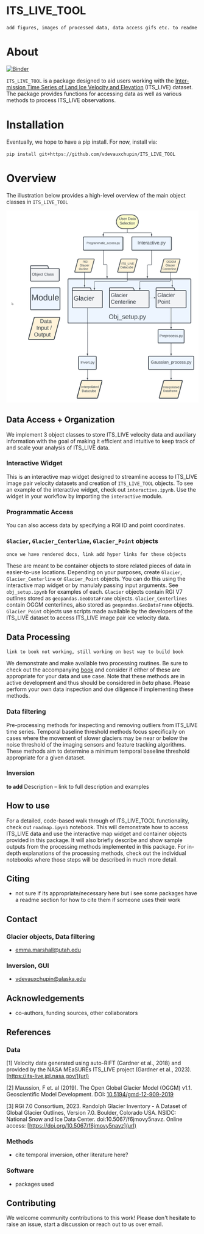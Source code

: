 # ITS_LIVE_TOOL

```{note}
add figures, images of processed data, data access gifs etc. to readme 
```

# About

[![Binder](https://mybinder.org/badge_logo.svg)](https://mybinder.org/v2/gh/vdevauxchupin/ITS_LIVE_TOOL/main?urlpath=lab/tree/)

`ITS_LIVE_TOOL` is a package designed to aid users working with the
[Inter-mission Time Series of Land Ice Velocity and Elevation](link)
(ITS_LIVE) dataset. The package provides functions for accessing data as
well as various methods to process ITS_LIVE observations. 

# Installation 

Eventually, we hope to have a pip install. For now, install via:

`pip install git+https://github.com/vdevauxchupin/ITS_LIVE_TOOL`

# Overview

The illustration below provides a high-level overview of the main object classes in `ITS_LIVE_TOOL`

![overview](figs/ITS_LIVE_TOOL_diagram.png)

 
## Data Access + Organization

We implement 3 object classes to store ITS_LIVE velocity data and auxiliary information with the goal of making it efficient and intuitive to keep track of and scale your analysis of ITS_LIVE data. 

### Interactive Widget

This is an interactive map widget designed to streamline access to ITS_LIVE image pair velocity datasets and creation of `ITS_LIVE_TOOL` objects. To see an example of the interactive widget, check out `interactive.ipynb`. Use the widget in your workflow by importing the `interactive` module.

### Programmatic Access

You can also access data by specifying a RGI ID and point coordinates. 

### `Glacier`, `Glacier_Centerline`, `Glacier_Point` objects

```{note}
once we have rendered docs, link add hyper links for these objects
```

These are meant to be container objects to store related pieces of data in easier-to-use locations. Depending on your purposes, create `Glacier`, `Glacier_Centerline` or `Glacier_Point` objects. You can do this using the interactive map widget or by manulaly passing input arguments. See `obj_setup.ipynb` for examples of each. `Glacier` objects contain RGI V7 outlines stored as `geopandas.GeoDataFrame` objects. `Glacier_Centerlines` contain OGGM centerlines, also stored as `geopandas.GeoDataFrame` objects. `Glacier_Point` objects use scripts made available by the developers of the ITS_LIVE dataset to access ITS_LIVE image pair ice velocity data. 

## Data Processing

```{note}
link to book not working, still working on best way to build book 
```

We demonstrate and make available two processing routines. Be sure to
check out the accompanying [book]() and consider if either of these are
appropriate for your data and use case. Note that these methods are in
active development and thus should be considered in *beta* phase. Please
perform your own data inspection and due diligence if implementing these
methods.

### Data filtering 

Pre-processing methods for inspecting and removing outliers from ITS_LIVE time series. Temporal baseline threshold methods focus specifically on cases where the movement of slower glaciers may be near or below the noise threshold of the imaging sensors and feature tracking algorithms. These methods aim to determine a minimum temporal baseline threshold appropriate for a given dataset. 

### Inversion

**to add** Description – link to full description and examples

## How to use

For a detailed, code-based walk through of ITS_LIVE_TOOL functionality, check out `roadmap.ipynb` notebook. This will demonstrate how to access ITS_LIVE data and use the interactive map widget and container objects provided in this package. It will also briefly describe and show sample outputs from the processing methods implemented in this package. For in-depth explanations of the processing methods, check out the individual notebooks where those steps will be described in much more detail.

## Citing 
- not sure if its appropriate/necessary here but i see some packages have a readme section for how to cite them if someone uses their work

## Contact

### Glacier objects, Data filtering
- emma.marshall@utah.edu
  
### Inversion, GUI
- vdevauxchupin@alaska.edu

## Acknowledgements
- co-authors, funding sources, other collaborators

## References

### Data
<a id="1">[1]</a> 
Velocity data generated using auto-RIFT (Gardner et al., 2018) and provided by the NASA MEaSUREs ITS_LIVE project (Gardner et al., 2023). [https://its-live.jpl.nasa.gov/](url)

<a id="2">[2]</a>
Maussion, F et. al (2019).
The Open Global Glacier Model (OGGM) v1.1.
Geoscientific Model Development.
DOI: [10.5194/gmd-12-909-2019](url)

<a id="3">[3]</a>
RGI 7.0 Consortium, 2023. Randolph Glacier Inventory - A Dataset of Global Glacier Outlines, Version 7.0. Boulder, Colorado USA. NSIDC: National Snow and Ice Data Center. doi:10.5067/f6jmovy5navz. Online access: [https://doi.org/10.5067/f6jmovy5navz](url)

### Methods 
- cite temporal inversion, other literature here?
### Software
- packages used

## Contributing
We welcome community contributions to this work! Please don't hesitate to raise an issue, start a discussion or reach out to us over email.
